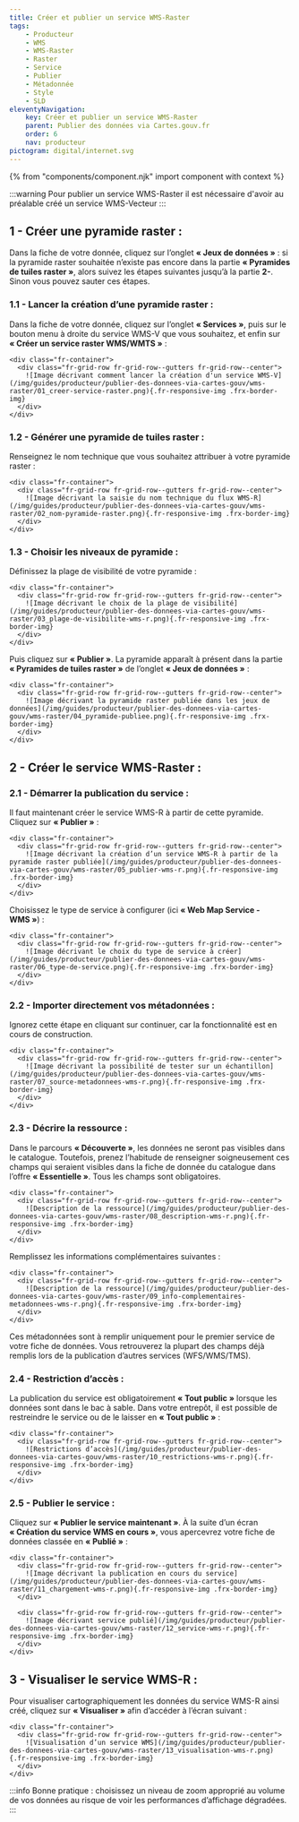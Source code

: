 ```yaml
---
title: Créer et publier un service WMS-Raster
tags:
    - Producteur
    - WMS
    - WMS-Raster
    - Raster
    - Service
    - Publier
    - Métadonnée
    - Style
    - SLD
eleventyNavigation:
    key: Créer et publier un service WMS-Raster
    parent: Publier des données via Cartes.gouv.fr
    order: 6
    nav: producteur
pictogram: digital/internet.svg
---
```


{% from "components/component.njk" import component with context %}

:::warning
Pour publier un service WMS-Raster il est nécessaire d'avoir au préalable créé un service WMS-Vecteur
:::

## 1 - Créer une pyramide raster :

Dans la fiche de votre donnée, cliquez sur l’onglet **« Jeux de données »** : si la pyramide raster souhaitée n’existe pas encore dans la partie **« Pyramides de tuiles raster »**, alors suivez les étapes suivantes jusqu’à la partie **2-**. Sinon vous pouvez sauter ces étapes.

### 1.1 - Lancer la création d’une pyramide raster :

Dans la fiche de votre donnée, cliquez sur l’onglet **« Services »**, puis sur le bouton menu à droite du service WMS-V que vous souhaitez, et enfin sur **« Créer un service raster WMS/WMTS »** :

    <div class="fr-container">
      <div class="fr-grid-row fr-grid-row--gutters fr-grid-row--center">
        ![Image décrivant comment lancer la création d'un service WMS-V](/img/guides/producteur/publier-des-donnees-via-cartes-gouv/wms-raster/01_creer-service-raster.png){.fr-responsive-img .frx-border-img}
      </div>
    </div>

### 1.2 - Générer une pyramide de tuiles raster :

Renseignez le nom technique que vous souhaitez attribuer à votre pyramide raster :

    <div class="fr-container">
      <div class="fr-grid-row fr-grid-row--gutters fr-grid-row--center">
        ![Image décrivant la saisie du nom technique du flux WMS-R](/img/guides/producteur/publier-des-donnees-via-cartes-gouv/wms-raster/02_nom-pyramide-raster.png){.fr-responsive-img .frx-border-img}
      </div>
    </div>

### 1.3 - Choisir les niveaux de pyramide :

Définissez la plage de visibilité de votre pyramide :

    <div class="fr-container">
      <div class="fr-grid-row fr-grid-row--gutters fr-grid-row--center">
        ![Image décrivant le choix de la plage de visibilité](/img/guides/producteur/publier-des-donnees-via-cartes-gouv/wms-raster/03_plage-de-visibilite-wms-r.png){.fr-responsive-img .frx-border-img}
      </div>
    </div>

Puis cliquez sur **« Publier »**. La pyramide apparaît à présent dans la partie **« Pyramides de tuiles raster »** de l’onglet **« Jeux de données »** :

    <div class="fr-container">
      <div class="fr-grid-row fr-grid-row--gutters fr-grid-row--center">
        ![Image décrivant la pyramide raster publiée dans les jeux de données](/img/guides/producteur/publier-des-donnees-via-cartes-gouv/wms-raster/04_pyramide-publiee.png){.fr-responsive-img .frx-border-img}
      </div>
    </div>

## 2 - Créer le service WMS-Raster :

### 2.1 - Démarrer la publication du service :

Il faut maintenant créer le service WMS-R à partir de cette pyramide. Cliquez sur **« Publier »** :

    <div class="fr-container">
      <div class="fr-grid-row fr-grid-row--gutters fr-grid-row--center">
        ![Image décrivant la création d’un service WMS-R à partir de la pyramide raster publiée](/img/guides/producteur/publier-des-donnees-via-cartes-gouv/wms-raster/05_publier-wms-r.png){.fr-responsive-img .frx-border-img}
      </div>
    </div>

Choisissez le type de service à configurer (ici **« Web Map Service - WMS »**) :

    <div class="fr-container">
      <div class="fr-grid-row fr-grid-row--gutters fr-grid-row--center">
        ![Image décrivant le choix du type de service à créer](/img/guides/producteur/publier-des-donnees-via-cartes-gouv/wms-raster/06_type-de-service.png){.fr-responsive-img .frx-border-img}
      </div>
    </div>

### 2.2 - Importer directement vos métadonnées :

Ignorez cette étape en cliquant sur continuer, car la fonctionnalité est en cours de construction.

    <div class="fr-container">
      <div class="fr-grid-row fr-grid-row--gutters fr-grid-row--center">
        ![Image décrivant la possibilité de tester sur un échantillon](/img/guides/producteur/publier-des-donnees-via-cartes-gouv/wms-raster/07_source-metadonnees-wms-r.png){.fr-responsive-img .frx-border-img}
      </div>
    </div>

### 2.3 - Décrire la ressource :

Dans le parcours **« Découverte »**, les données ne seront pas visibles dans le catalogue. Toutefois, prenez l’habitude de renseigner soigneusement ces champs qui seraient visibles dans la fiche de donnée du catalogue dans l’offre **« Essentielle »**. Tous les champs sont obligatoires.

    <div class="fr-container">
      <div class="fr-grid-row fr-grid-row--gutters fr-grid-row--center">
        ![Description de la ressource](/img/guides/producteur/publier-des-donnees-via-cartes-gouv/wms-raster/08_description-wms-r.png){.fr-responsive-img .frx-border-img}
      </div>
    </div>

Remplissez les informations complémentaires suivantes :

    <div class="fr-container">
      <div class="fr-grid-row fr-grid-row--gutters fr-grid-row--center">
        ![Description de la ressource](/img/guides/producteur/publier-des-donnees-via-cartes-gouv/wms-raster/09_info-complementaires-metadonnees-wms-r.png){.fr-responsive-img .frx-border-img}
      </div>
    </div>

Ces métadonnées sont à remplir uniquement pour le premier service de votre fiche de données. Vous retrouverez la plupart des champs déjà remplis lors de la publication d’autres services (WFS/WMS/TMS).

### 2.4 - Restriction d’accès :

La publication du service est obligatoirement **« Tout public »** lorsque les données sont dans le bac à sable. Dans votre entrepôt, il est possible de restreindre le service ou de le laisser en **« Tout public »** :

    <div class="fr-container">
      <div class="fr-grid-row fr-grid-row--gutters fr-grid-row--center">
        ![Restrictions d’accès](/img/guides/producteur/publier-des-donnees-via-cartes-gouv/wms-raster/10_restrictions-wms-r.png){.fr-responsive-img .frx-border-img}
      </div>
    </div>

### 2.5 - Publier le service :

Cliquez sur **« Publier le service maintenant »**. À la suite d’un écran **« Création du service WMS en cours »**, vous apercevrez votre fiche de données classée en **« Publié »** :

    <div class="fr-container">
      <div class="fr-grid-row fr-grid-row--gutters fr-grid-row--center">
        ![Image décrivant la publication en cours du service](/img/guides/producteur/publier-des-donnees-via-cartes-gouv/wms-raster/11_chargement-wms-r.png){.fr-responsive-img .frx-border-img}
      </div>

      <div class="fr-grid-row fr-grid-row--gutters fr-grid-row--center">
        ![Image décrivant service publié](/img/guides/producteur/publier-des-donnees-via-cartes-gouv/wms-raster/12_service-wms-r.png){.fr-responsive-img .frx-border-img}
      </div>
    </div>

## 3 - Visualiser le service WMS-R :

Pour visualiser cartographiquement les données du service WMS-R ainsi créé, cliquez sur **« Visualiser »** afin d’accéder à l’écran suivant :

    <div class="fr-container">
      <div class="fr-grid-row fr-grid-row--gutters fr-grid-row--center">
        ![Visualisation d’un service WMS](/img/guides/producteur/publier-des-donnees-via-cartes-gouv/wms-raster/13_visualisation-wms-r.png){.fr-responsive-img .frx-border-img}
      </div>
    </div>

:::info
Bonne pratique : choisissez un niveau de zoom approprié au volume de vos données au risque de voir les performances d’affichage dégradées.
:::
